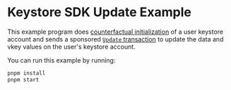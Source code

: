 # Keystore SDK Update Example

This example program does
[counterfactual initialization](https://keystore-specs.axiom.xyz/keystore/state-and-addresses.html#keystore-address-format)
of a user keystore account and sends a sponsored
[`Update` transaction](https://keystore-specs.axiom.xyz/keystore/tx-format.html#updates) to update
the data and vkey values on the user's keystore account.

You can run this example by running:

```bash
pnpm install
pnpm start
```

